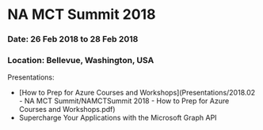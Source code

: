 # NA MCT Summit 2018
### Date: 26 Feb 2018 to 28 Feb 2018
### Location: Bellevue, Washington, USA


Presentations:
* [How to Prep for Azure Courses and Workshops](Presentations/2018.02 - NA MCT Summit/NAMCTSummit 2018 - How to Prep for Azure Courses and Workshops.pdf)
* Supercharge Your Applications with the Microsoft Graph API

